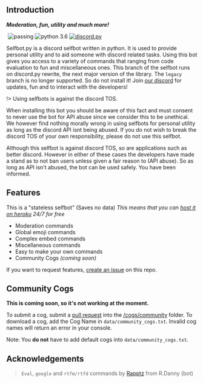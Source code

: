 ## Introduction

<div align="left">
        <p><i><b>Moderation, fun, utility and much more!</b></i></p>
    <p> 
        <a href="https://discord.gg/Fa767ZW"><img src="https://discordapp.com/api/guilds/345787308282478592/embed.png" alt="" /></a>
        <img src="https://img.shields.io/badge/build-passing-brightgreen.svg" alt="passing" /></a>
        <img src="https://img.shields.io/badge/python-3.6-brightgreen.svg" alt="python 3.6" /></a>
        <a href="https://github.com/Rapptz/discord.py"><img src="https://img.shields.io/badge/discord-py-orange.svg" alt="discord.py" /></a>
    </p>
</div> 

Selfbot.py is a discord selfbot written in python. It is used to provide personal utility and to aid someone with discord related tasks. Using this bot gives you access to a variety of commands that ranging from code evaluation to fun and miscellaneous ones. This branch of the selfbot runs on discord.py rewrite, the next major version of the library. The `legacy` branch is no longer supported. So do not install it! Join [our discord](https://discord.gg/Fa767ZW) for updates, fun and to interact with the developers!

!> Using selfbots is against the discord TOS. 

When installing this bot you should be aware of this fact and must consent to never use the bot for API abuse since we consider this to be unethical. We however find nothing morally wrong in using selfbots for personal utility as long as the discord API isnt being abused. If you do not wish to break the discord TOS of your own responsibility, please do not use this selfbot.

Although this selfbot is against discord TOS, so are applications such as better discord. However in either of these cases the developers have made a stand as to not ban users unless given a fair reason to (API abuse). So as long as API isn't abused, the bot can be used safely. You have been informed.

## Features

This is a "stateless selfbot" (Saves no data) *This means that you can [host it on heroku](heroku.md) 24/7 for free*  

* Moderation commands
* Global emoji commands
* Complex embed commands
* Miscellaneous commands
* Easy to make your own commands
* Community Cogs *(coming soon)*

If you want to request features, [create an issue](https://github.com/verixx/selfbot/issues) on this repo.


## Community Cogs

**This is coming soon, so it's not working at the moment.**

To submit a cog, submit a [pull request](https://github.com/verixx/selfbot.py/pulls) into the [/cogs/community](https://github.com/verixx/selfbot.py/tree/rewrite/cogs/community) folder. To download a cog, add the Cog Name in `data/community_cogs.txt`. Invalid cog names will return an error in your console.

Note: You **do not** have to add default cogs into `data/community_cogs.txt`.

## Acknowledgements

> `Eval`, `google` and `rtfm/rtfd` commands by [Rapptz](https://github.com/Rapptz) from R.Danny (bot)

